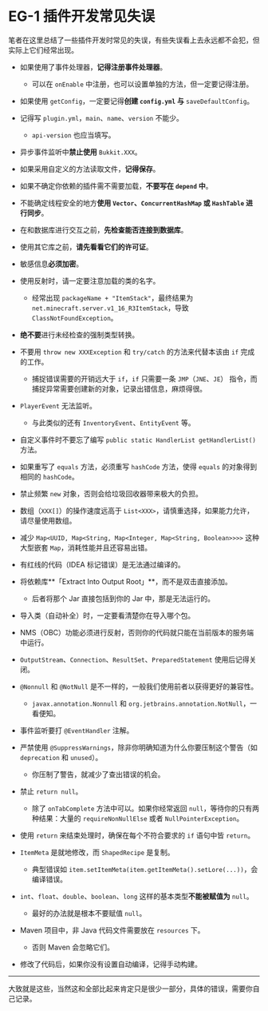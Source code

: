 # EG-1 插件开发常见失误

笔者在这里总结了一些插件开发时常见的失误，有些失误看上去永远都不会犯，但实际上它们经常出现。

- 如果使用了事件处理器，**记得注册事件处理器**。
  - 可以在 `onEnable` 中注册，也可以设置单独的方法，但一定要记得注册。
- 如果使用 `getConfig`，一定要记得**创建 `config.yml` 与** `saveDefaultConfig`。
- 记得写 `plugin.yml`，`main`、`name`、`version` 不能少。
  - `api-version` 也应当填写。
- 异步事件监听中**禁止使用** `Bukkit.XXX`。
- 如果采用自定义的方法读取文件，**记得保存**。
- 如果不确定你依赖的插件需不需要加载，**不要写在 `depend` 中**。
- 不能确定线程安全的地方**使用 `Vector`、`ConcurrentHashMap` 或 `HashTable` 进行同步**。
- 在和数据库进行交互之前，**先检查能否连接到数据库**。
- 使用其它库之前，**请先看看它们的许可证**。
- 敏感信息**必须加密**。
- 使用反射时，请一定要注意加载的类的名字。
  - 经常出现 `packageName + "ItemStack"`，最终结果为 `net.minecraft.server.v1_16_R3ItemStack`，导致 `ClassNotFoundException`。
- **绝不要**进行未经检查的强制类型转换。
- 不要用 `throw new XXXException` 和 `try/catch` 的方法来代替本该由 `if` 完成的工作。
  - 捕捉错误需要的开销远大于 `if`，`if` 只需要一条 `JMP`（`JNE`、`JE`） 指令，而捕捉异常需要创建新的对象，记录出错信息，麻烦得很。
- `PlayerEvent` 无法监听。
  - 与此类似的还有 `InventoryEvent`、`EntityEvent` 等。
- 自定义事件时不要忘了编写 `public static HandlerList getHandlerList()` 方法。
- 如果重写了 `equals` 方法，必须重写 `hashCode` 方法，使得 `equals` 的对象得到相同的 `hashCode`。
- 禁止频繁 `new` 对象，否则会给垃圾回收器带来极大的负担。
- 数组（`XXX[]`）的操作速度远高于 `List<XXX>`，请慎重选择，如果能力允许，请尽量使用数组。
- 减少 `Map<UUID, Map<String, Map<Integer, Map<String, Boolean>>>>` 这种大型嵌套 `Map`，消耗性能并且还容易出错。
- 有红线的代码（IDEA 标记错误）是无法通过编译的。
- 将依赖库**「Extract Into Output Root」**，而不是双击直接添加。
  - 后者将那个 Jar 直接包括到你的 Jar 中，那是无法运行的。
- 导入类（自动补全）时，一定要看清楚你在导入哪个包。
- NMS（OBC）功能必须进行反射，否则你的代码就只能在当前版本的服务端中运行。
- `OutputStream`、`Connection`、`ResultSet`、`PreparedStatement` 使用后记得关闭。
- `@Nonnull` 和 `@NotNull` 是不一样的，一般我们使用前者以获得更好的兼容性。
  - `javax.annotation.Nonnull` 和 `org.jetbrains.annotation.NotNull`，一看便知。

- 事件监听要打 `@EventHandler` 注解。
- 严禁使用 `@SuppressWarnings`，除非你明确知道为什么你要压制这个警告（如 `deprecation` 和 `unused`）。
  - 你压制了警告，就减少了查出错误的机会。
- 禁止 `return null`。
  - 除了 `onTabComplete` 方法中可以。如果你经常返回 `null`，等待你的只有两种结果：大量的 `requireNonNullElse` 或者 `NullPointerException`。
- 使用 `return` 来结束处理时，确保在每个不符合要求的 `if` 语句中皆 `return`。
- `ItemMeta` 是就地修改，而 `ShapedRecipe` 是复制。
  - 典型错误如 `item.setItemMeta(item.getItemMeta().setLore(...))`，会编译错误。
- `int`、`float`、`double`、`boolean`、`long` 这样的基本类型**不能被赋值为** `null`。
  - 最好的办法就是根本不要赋值 `null`。
- Maven 项目中，非 Java 代码文件需要放在 `resources` 下。
  - 否则 Maven 会忽略它们。
- 修改了代码后，如果你没有设置自动编译，记得手动构建。

---

大致就是这些，当然这和全部比起来肯定只是很少一部分，具体的错误，需要你自己记录。